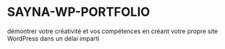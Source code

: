 # SAYNA-WP-PORTFOLIO
démontrer votre créativité et vos compétences en créant votre propre site WordPress dans un délai imparti
